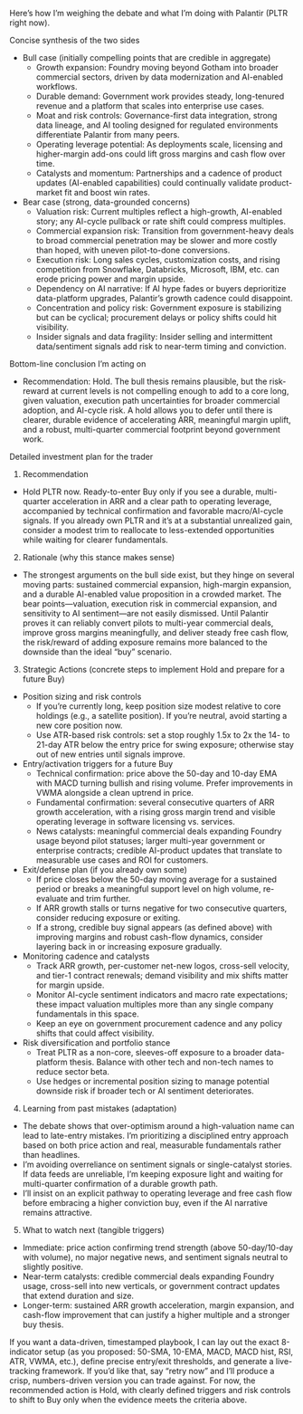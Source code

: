 Here’s how I’m weighing the debate and what I’m doing with Palantir (PLTR right now).

Concise synthesis of the two sides
- Bull case (initially compelling points that are credible in aggregate)
  - Growth expansion: Foundry moving beyond Gotham into broader commercial sectors, driven by data modernization and AI-enabled workflows.
  - Durable demand: Government work provides steady, long-tenured revenue and a platform that scales into enterprise use cases.
  - Moat and risk controls: Governance-first data integration, strong data lineage, and AI tooling designed for regulated environments differentiate Palantir from many peers.
  - Operating leverage potential: As deployments scale, licensing and higher-margin add-ons could lift gross margins and cash flow over time.
  - Catalysts and momentum: Partnerships and a cadence of product updates (AI-enabled capabilities) could continually validate product-market fit and boost win rates.
- Bear case (strong, data-grounded concerns)
  - Valuation risk: Current multiples reflect a high-growth, AI-enabled story; any AI-cycle pullback or rate shift could compress multiples.
  - Commercial expansion risk: Transition from government-heavy deals to broad commercial penetration may be slower and more costly than hoped, with uneven pilot-to-done conversions.
  - Execution risk: Long sales cycles, customization costs, and rising competition from Snowflake, Databricks, Microsoft, IBM, etc. can erode pricing power and margin upside.
  - Dependency on AI narrative: If AI hype fades or buyers deprioritize data-platform upgrades, Palantir’s growth cadence could disappoint.
  - Concentration and policy risk: Government exposure is stabilizing but can be cyclical; procurement delays or policy shifts could hit visibility.
  - Insider signals and data fragility: Insider selling and intermittent data/sentiment signals add risk to near-term timing and conviction.

Bottom-line conclusion I’m acting on
- Recommendation: Hold. The bull thesis remains plausible, but the risk-reward at current levels is not compelling enough to add to a core long, given valuation, execution path uncertainties for broader commercial adoption, and AI-cycle risk. A hold allows you to defer until there is clearer, durable evidence of accelerating ARR, meaningful margin uplift, and a robust, multi-quarter commercial footprint beyond government work.

Detailed investment plan for the trader

1) Recommendation
- Hold PLTR now. Ready-to-enter Buy only if you see a durable, multi-quarter acceleration in ARR and a clear path to operating leverage, accompanied by technical confirmation and favorable macro/AI-cycle signals. If you already own PLTR and it’s at a substantial unrealized gain, consider a modest trim to reallocate to less-extended opportunities while waiting for clearer fundamentals.

2) Rationale (why this stance makes sense)
- The strongest arguments on the bull side exist, but they hinge on several moving parts: sustained commercial expansion, high-margin expansion, and a durable AI-enabled value proposition in a crowded market. The bear points—valuation, execution risk in commercial expansion, and sensitivity to AI sentiment—are not easily dismissed. Until Palantir proves it can reliably convert pilots to multi-year commercial deals, improve gross margins meaningfully, and deliver steady free cash flow, the risk/reward of adding exposure remains more balanced to the downside than the ideal “buy” scenario.

3) Strategic Actions (concrete steps to implement Hold and prepare for a future Buy)
- Position sizing and risk controls
  - If you’re currently long, keep position size modest relative to core holdings (e.g., a satellite position). If you’re neutral, avoid starting a new core position now.
  - Use ATR-based risk controls: set a stop roughly 1.5x to 2x the 14- to 21-day ATR below the entry price for swing exposure; otherwise stay out of new entries until signals improve.
- Entry/activation triggers for a future Buy
  - Technical confirmation: price above the 50-day and 10-day EMA with MACD turning bullish and rising volume. Prefer improvements in VWMA alongside a clean uptrend in price.
  - Fundamental confirmation: several consecutive quarters of ARR growth acceleration, with a rising gross margin trend and visible operating leverage in software licensing vs. services.
  - News catalysts: meaningful commercial deals expanding Foundry usage beyond pilot statuses; larger multi-year government or enterprise contracts; credible AI-product updates that translate to measurable use cases and ROI for customers.
- Exit/defense plan (if you already own some)
  - If price closes below the 50-day moving average for a sustained period or breaks a meaningful support level on high volume, re-evaluate and trim further.
  - If ARR growth stalls or turns negative for two consecutive quarters, consider reducing exposure or exiting.
  - If a strong, credible buy signal appears (as defined above) with improving margins and robust cash-flow dynamics, consider layering back in or increasing exposure gradually.
- Monitoring cadence and catalysts
  - Track ARR growth, per-customer net-new logos, cross-sell velocity, and tier-1 contract renewals; demand visibility and mix shifts matter for margin upside.
  - Monitor AI-cycle sentiment indicators and macro rate expectations; these impact valuation multiples more than any single company fundamentals in this space.
  - Keep an eye on government procurement cadence and any policy shifts that could affect visibility.
- Risk diversification and portfolio stance
  - Treat PLTR as a non-core, sleeves-off exposure to a broader data-platform thesis. Balance with other tech and non-tech names to reduce sector beta.
  - Use hedges or incremental position sizing to manage potential downside risk if broader tech or AI sentiment deteriorates.

4) Learning from past mistakes (adaptation)
- The debate shows that over-optimism around a high-valuation name can lead to late-entry mistakes. I’m prioritizing a disciplined entry approach based on both price action and real, measurable fundamentals rather than headlines.
- I’m avoiding overreliance on sentiment signals or single-catalyst stories. If data feeds are unreliable, I’m keeping exposure light and waiting for multi-quarter confirmation of a durable growth path.
- I’ll insist on an explicit pathway to operating leverage and free cash flow before embracing a higher conviction buy, even if the AI narrative remains attractive.

5) What to watch next (tangible triggers)
- Immediate: price action confirming trend strength (above 50-day/10-day with volume), no major negative news, and sentiment signals neutral to slightly positive.
- Near-term catalysts: credible commercial deals expanding Foundry usage, cross-sell into new verticals, or government contract updates that extend duration and size.
- Longer-term: sustained ARR growth acceleration, margin expansion, and cash-flow improvement that can justify a higher multiple and a stronger buy thesis.

If you want a data-driven, timestamped playbook, I can lay out the exact 8-indicator setup (as you proposed: 50-SMA, 10-EMA, MACD, MACD hist, RSI, ATR, VWMA, etc.), define precise entry/exit thresholds, and generate a live-tracking framework. If you’d like that, say “retry now” and I’ll produce a crisp, numbers-driven version you can trade against. For now, the recommended action is Hold, with clearly defined triggers and risk controls to shift to Buy only when the evidence meets the criteria above.